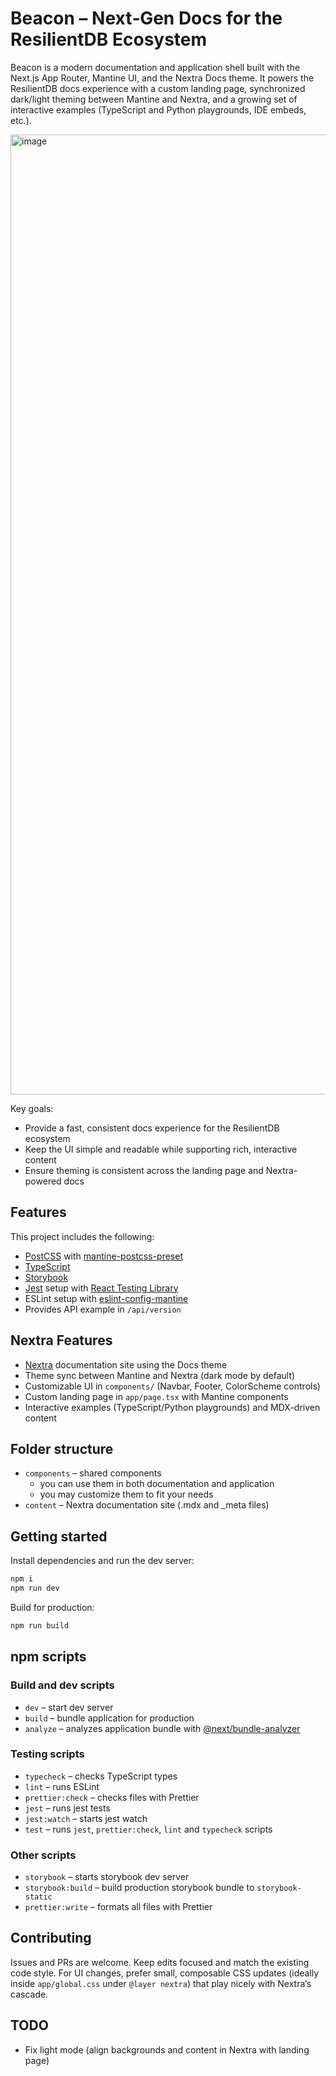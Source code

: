 # Beacon – Next‑Gen Docs for the ResilientDB Ecosystem

Beacon is a modern documentation and application shell built with the Next.js App Router, Mantine UI, and the Nextra Docs theme. It powers the ResilientDB docs experience with a custom landing page, synchronized dark/light theming between Mantine and Nextra, and a growing set of interactive examples (TypeScript and Python playgrounds, IDE embeds, etc.).

<img width="1536" alt="image" src="https://github.com/user-attachments/assets/eac2e76d-0c63-4429-bb93-b75476e55216" />

Key goals:
- Provide a fast, consistent docs experience for the ResilientDB ecosystem
- Keep the UI simple and readable while supporting rich, interactive content
- Ensure theming is consistent across the landing page and Nextra-powered docs

## Features

This project includes the following:

- [PostCSS](https://postcss.org/) with [mantine-postcss-preset](https://mantine.dev/styles/postcss-preset)
- [TypeScript](https://www.typescriptlang.org/)
- [Storybook](https://storybook.js.org/)
- [Jest](https://jestjs.io/) setup with [React Testing Library](https://testing-library.com/docs/react-testing-library/intro)
- ESLint setup with [eslint-config-mantine](https://github.com/mantinedev/eslint-config-mantine)
- Provides API example in `/api/version`

## Nextra Features

- [Nextra](https://nextra.site/) documentation site using the Docs theme
- Theme sync between Mantine and Nextra (dark mode by default)
- Customizable UI in `components/` (Navbar, Footer, ColorScheme controls)
- Custom landing page in `app/page.tsx` with Mantine components
- Interactive examples (TypeScript/Python playgrounds) and MDX-driven content

## Folder structure

- `components` – shared components 
    - you can use them in both documentation and application
    - you may customize them to fit your needs
- `content` – Nextra documentation site (.mdx and _meta files)


## Getting started

Install dependencies and run the dev server:

```bash
npm i
npm run dev
```

Build for production:

```bash
npm run build
```

## npm scripts

### Build and dev scripts

- `dev` – start dev server
- `build` – bundle application for production
- `analyze` – analyzes application bundle with [@next/bundle-analyzer](https://www.npmjs.com/package/@next/bundle-analyzer)

### Testing scripts

- `typecheck` – checks TypeScript types
- `lint` – runs ESLint
- `prettier:check` – checks files with Prettier
- `jest` – runs jest tests
- `jest:watch` – starts jest watch
- `test` – runs `jest`, `prettier:check`, `lint` and `typecheck` scripts

### Other scripts

- `storybook` – starts storybook dev server
- `storybook:build` – build production storybook bundle to `storybook-static`
- `prettier:write` – formats all files with Prettier

## Contributing

Issues and PRs are welcome. Keep edits focused and match the existing code style. For UI changes, prefer small, composable CSS updates (ideally inside `app/global.css` under `@layer nextra`) that play nicely with Nextra’s cascade.

## TODO

- Fix light mode (align backgrounds and content in Nextra with landing page)

